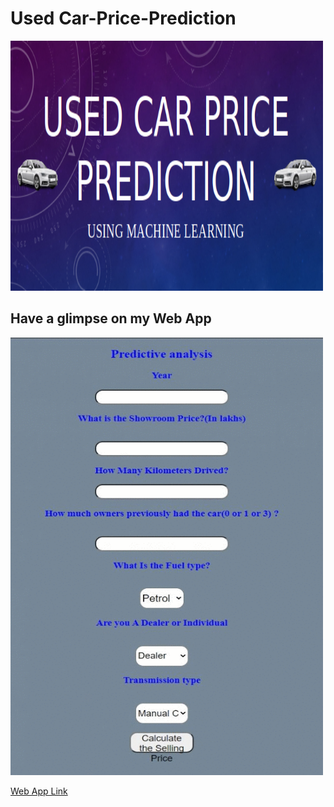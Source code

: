 # Used Car-Price-Prediction

<img src="https://github.com/vishvpatel-97/car-price-prediction/blob/master/images/carprice.png" width=500, height=400>

## Have a glimpse on my Web App

<img src="https://github.com/vishvpatel-97/car-price-prediction/blob/master/images/carmodel.gif" width=500, height=700>

[Web App Link](https://carpricepredictionmodel.herokuapp.com/)
